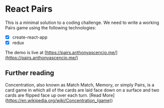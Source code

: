 # React Pairs

This is a minimal solution to a coding challenge. We need to write a working Pairs game using the following technologies:

- [x] create-react-app
- [x] redux

The demo is live at [https://pairs.anthonyascencio.me/](https://pairs.anthonyascencio.me/)

## Further reading

Concentration, also known as Match Match, Memory, or simply Pairs, is a card game in which all of the cards are laid face down on a surface and two cards are flipped face up over each turn.
[Read More] (https://en.wikipedia.org/wiki/Concentration_(game))

